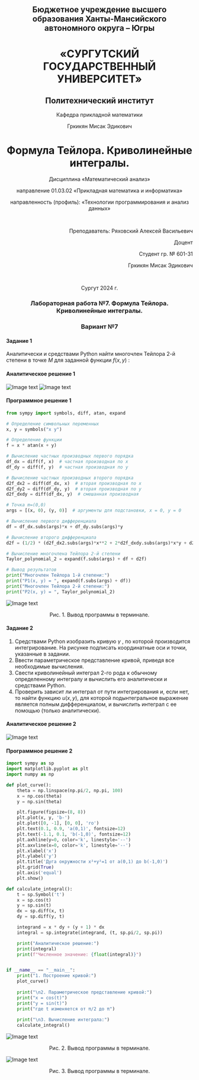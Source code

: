 <h2 style="text-align: center;">Бюджетное учреждение высшего образования Ханты-Мансийского автономного округа – Югры</h2>

<h1 style="text-align: center;">«СУРГУТСКИЙ ГОСУДАРСТВЕННЫЙ УНИВЕРСИТЕТ»</h1>

<h2 style="text-align: center;">Политехнический институт</h2>

<p style="text-align: center;">Кафедра прикладной математики</p>

<p style="text-align: center;">Гркикян Мисак Эдикович</p>

<h1 style="text-align: center;">Формула Тейлора. Криволинейные интегралы.</h1>

<p style="text-align: center;">Дисциплина «Математический анализ»</p>

<p style="text-align: center;">направление 01.03.02 «Прикладная математика и информатика»</p>

<p style="text-align: center;">направленность (профиль): «Технологии программирования и анализ данных»</p>

<pre>

</pre>

<p style="text-align: right;">Преподаватель: Ряховский Алексей Васильевич  </p>

<p style="text-align: right;">Доцент</p>

<p style="text-align: right;">Студент гр. № 601-31</p>

<p style="text-align: right;">Гркикян Мисак Эдикович</p>

<pre>

</pre>

<p style="text-align: center;">Сургут 2024 г.</p>

<h3 style="text-align: center;">Лабораторная работа №7. Формула Тейлора. Криволинейные интегралы.</h3>
<h3 style="text-align: center;">Вариант №7</h3>

#### Задание 1
Аналитически и средствами Python найти многочлен Тейлора 2-й
степени в точке $M$ для заданной функции $f(x,y)$ :

#### Аналитическое решение 1
![Image text](задание1.jpg)
![Image text](задание1_2.jpg)

#### Программное решение 1
```python
from sympy import symbols, diff, atan, expand

# Определение символьных переменных
x, y = symbols("x y")

# Определение функции
f = x * atan(x + y)

# Вычисление частных производных первого порядка
df_dx = diff(f, x)  # частная производная по x
df_dy = diff(f, y)  # частная производная по y

# Вычисление частных производных второго порядка
d2f_dx2 = diff(df_dx, x)  # вторая производная по x
d2f_dy2 = diff(df_dy, y)  # вторая производная по y
d2f_dxdy = diff(df_dx, y)  # смешанная производная

# Точка m=(0,0)
args = [(x, 0), (y, 0)]  # аргументы для подстановки, x = 0, y = 0

# Вычисление первого дифференциала
df = df_dx.subs(args)*x + df_dy.subs(args)*y

# Вычисление второго дифференциала
d2f = (1/2) * (d2f_dx2.subs(args)*x**2 + 2*d2f_dxdy.subs(args)*x*y + d2f_dy2.subs(args)*y**2)

# Вычисление многочлена Тейлора 2-й степени
Taylor_polynomial_2 = expand(f.subs(args) + df + d2f)

# Вывод результатов
print("Многочлен Тейлора 1-й степени:")
print("P1(x, y) = ", expand(f.subs(args) + df))
print("Многочлен Тейлора 2-й степени:")
print("P2(x, y) = ", Taylor_polynomial_2)
```

![Image text](результат1.png)

<p style="text-align: center;">Рис. 1. Вывод программы в терминале.</p>

#### Задание 2
1) Средствами Python изобразить кривую $γ$ , по которой производится
интегрирование. На рисунке подписать координатные оси и точки, указанные
в задании.
2) Ввести параметрическое представление кривой, приведя все необходимые
вычисления.
3) Свести криволинейный интеграл 2-го рода к обычному определенному
интегралу и вычислить его аналитически и средствами Python.
4) Проверить зависит ли интеграл от пути интегрирования и, если нет, то
найти функцию $u(x,y)$, для которой подынтегральное выражение является
полным дифференциалом, и вычислить интеграл с ее помощью (только
аналитически). 

#### Аналитическое решение 2
![Image text](задание2.jpg)

#### Программное решение 2
```python
import sympy as sp
import matplotlib.pyplot as plt
import numpy as np

def plot_curve():
    theta = np.linspace(np.pi/2, np.pi, 100)
    x = np.cos(theta)
    y = np.sin(theta)

    plt.figure(figsize=(8, 8))
    plt.plot(x, y, 'b-')
    plt.plot([0, -1], [0, 0], 'ro')
    plt.text(0.1, 0.9, 'a(0,1)', fontsize=12)
    plt.text(-1.1, 0.1, 'b(-1,0)', fontsize=12)
    plt.axhline(y=0, color='k', linestyle='--')
    plt.axvline(x=0, color='k', linestyle='--')
    plt.xlabel('x')
    plt.ylabel('y')
    plt.title('Дуга окружности x²+y²=1 от a(0,1) до b(-1,0)')
    plt.grid(True)
    plt.axis('equal')
    plt.show()

def calculate_integral():
    t = sp.Symbol('t')
    x = sp.cos(t)
    y = sp.sin(t)
    dx = sp.diff(x, t)
    dy = sp.diff(y, t)

    integrand = x * dy + (y + 1) * dx
    integral = sp.integrate(integrand, (t, sp.pi/2, sp.pi))

    print("Аналитическое решение:")
    print(integral)
    print(f"Численное значение: {float(integral)}")


if __name__ == "__main__":
    print("1. Построение кривой:")
    plot_curve()
    
    print("\n2. Параметрическое представление кривой:")
    print("x = cos(t)")
    print("y = sin(t)")
    print("где t изменяется от π/2 до π")
    
    print("\n3. Вычисление интеграла:")
    calculate_integral()
```

![Image text](Figure_1.png)

<p style="text-align: center;">Рис. 2. Вывод программы в терминале.</p>

![Image text](терминал.png)

<p style="text-align: center;">Рис. 3. Вывод программы в терминале.</p>